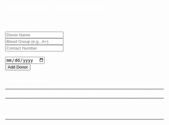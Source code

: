 <!DOCTYPE html>
<html lang="en">
<head>
<meta charset="UTF-8">
<meta name="viewport" content="width=device-width, initial-scale=1.0">
<title>Blood Bank Admin Panel</title>
<script src="https://ajax.googleapis.com/ajax/libs/angularjs/1.8.2/angular.min.js"></script>
<link rel="stylesheet" href="https://cdn.jsdelivr.net/npm/bootstrap@5.3.0/dist/css/bootstrap.min.css">
<style>
/* Add background styling */
body {
background-image: url('background.png'); /* Replace with the path to your PNG image */
background-size: cover;
background-repeat: no-repeat;
background-attachment: fixed;
color: white; /* Ensures text is visible on dark backgrounds */
}

.container {
background-color: rgba(0, 0, 0, 0.7); /* Add a semi-transparent background for better text readability */
padding: 20px;
border-radius: 10px;
}

h1, h3, table, input, button {
color: white; /* Text color to contrast the background */
}

input::placeholder {
color: #ddd; /* Placeholder text color for better visibility */
}
</style>
</head>
<body ng-app="adminApp" ng-controller="AdminController">
<div class="container mt-5">
<h1 class="text-center">Blood Bank Admin Panel</h1>

<!-- Add Donor -->
<form class="mb-4" ng-submit="addDonor()" name="donorForm" novalidate>
<h3>Add New Donor</h3>
<div class="mb-3">
<input type="text" class="form-control" ng-model="newDonor.donor_name" placeholder="Donor Name" required>
</div>
<div class="mb-3">
<input type="text" class="form-control" ng-model="newDonor.blood_group" placeholder="Blood Group (e.g., A+)" required>
</div>
<div class="mb-3">
<input type="text" class="form-control" ng-model="newDonor.contact_number"
placeholder="Contact Number" required
ng-pattern="/^\d{10}$/">
<!-- Error message for invalid contact number -->
<div class="text-danger" ng-show="donorForm.$submitted && donorForm.contact_number.$error.pattern">
Contact number must be exactly 10 digits.
</div>
</div>
<div class="mb-3">
<input type="date" class="form-control" ng-model="newDonor.last_donation_date" required>
</div>
<button type="submit" class="btn btn-primary" ng-disabled="donorForm.$invalid">Add Donor</button>
</form>

<!-- Donor Table -->
<h3>Donor Records</h3>
<table class="table table-bordered">
<thead>
<tr>
<th>ID</th>
<th>Donor Name</th>
<th>Blood Group</th>
<th>Contact Number</th>
<th>Last Donation Date</th>
<th>Actions</th>
</tr>
</thead>
<tbody>
<tr ng-repeat="donor in donors track by $index">
<!-- Dynamically assign ID based on index -->
<td>{{ $index + 1 }}</td>
<td>{{ donor.donor_name }}</td>
<td>{{ donor.blood_group }}</td>
<td>{{ donor.contact_number }}</td>
<td>{{ donor.last_donation_date }}</td>
<td>
<button class="btn btn-danger btn-sm" ng-click="deleteDonor(donor.id)">Delete</button>
</td>
</tr>
</tbody>
</table>
</div>

<script>
const app = angular.module('adminApp', []);

app.controller('AdminController', function($scope, $http) {
$scope.donors = [];
$scope.newDonor = {};

// Load all donors
$scope.loadDonors = function() {
$http.get('/donors').then((response) => {
$scope.donors = response.data;
}, (error) => {
console.error('Error fetching donors:', error);
});
};

// Add a donor
$scope.addDonor = function() {
if ($scope.donorForm.$valid) {
$http.post('/add-donor', $scope.newDonor).then((response) => {
alert(response.data.message);
$scope.loadDonors();
$scope.newDonor = {};
}, (error) => {
console.error('Error adding donor:', error);
});
}
};

// Delete a donor
$scope.deleteDonor = function(id) {
if (confirm('Are you sure you want to delete this donor?')) {
$http.delete(`/delete-donor/${id}`).then((response) => {
alert(response.data.message);
$scope.loadDonors();
}, (error) => {
console.error('Error deleting donor:', error);
});
}
};

// Initial load
$scope.loadDonors();
});
</script>
</body>
</html>


